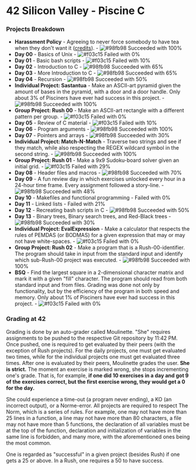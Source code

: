# 42 Silicon Valley - Piscine C
### Projects Breakdown
- **Harassment Policy** - Agreeing to never force somebody to 
have tea when they don't want it ([credits](https://www.youtube.com/watch?v=oQbei5JGiT8)). - 
![#98fb98](https://placehold.it/15/98fb98/000000?text=+) Succeeded with 100%
- **Day 00** - Basics of Unix - ![#f03c15](https://placehold.it/15/f03c15/000000?text=+) Failed with 0%
- **Day 01** - Basic bash scripts - ![#f03c15](https://placehold.it/15/f03c15/000000?text=+) Failed with 10%
- **Day 02** - Introduction to C - ![#98fb98](https://placehold.it/15/98fb98/000000?text=+) Succeeded with 65%
- **Day 03** - More Introduction to C - ![#98fb98](https://placehold.it/15/98fb98/000000?text=+)
Succeeded with 65%
- **Day 04** - Recursion - ![#98fb98](https://placehold.it/15/98fb98/000000?text=+) Succeeded with 50%
- **Individual Project: Sastantua** - Make an ASCII-art pyramid 
given the  amount of bases in the pyramid, with a door and a 
door handle. Only about 3% of Pisciners have ever had success
in this project. - ![#98fb98](https://placehold.it/15/98fb98/000000?text=+) Succeeded with 100%
- **Group Project: Rush 00** - Make an ASCII-art rectangle with
a different pattern per group. - ![#f03c15](https://placehold.it/15/f03c15/000000?text=+) Failed with 0%
- **Day 05** - Review of C material - ![#f03c15](https://placehold.it/15/f03c15/000000?text=+) Failed with 10%
- **Day 06** - Program arguments - ![#98fb98](https://placehold.it/15/98fb98/000000?text=+) Succeeded with 100%
- **Day 07** - Pointers and arrays - ![#98fb98](https://placehold.it/15/98fb98/000000?text=+) Succeeded with 30%
- **Individual Project: Match-N-Match** - Traverse two strings and
see if they match, while also respecting the REGEX wildcard symbol
in the second string. - ![#98fb98](https://placehold.it/15/98fb98/000000?text=+) Succeeded with 100%
- **Group Project: Rush 01** - Make a 9x9 Sudoku-board solver
given an initial grid. - ![#f03c15](https://placehold.it/15/f03c15/000000?text=+) Failed with 29%
- **Day 08** - Header files and macros - ![#98fb98](https://placehold.it/15/98fb98/000000?text=+) Succeeded with 70%
- **Day 09** - A fun review day in which exercises unlocked
every hour in a 24-hour time frame. Every assignment followed
a story-line. - ![#98fb98](https://placehold.it/15/98fb98/000000?text=+) Succeeded with 48%
- **Day 10** - Makefiles and functional programming - Failed with 0%
- **Day 11** - Linked lists - Failed with 21%
- **Day 12** - Recreating bash scripts in C - ![#98fb98](https://placehold.it/15/98fb98/000000?text=+) Succeeded with 50%
- **Day 13** - Binary trees, Binary search trees, and 
Red-Black trees - ![#98fb98](https://placehold.it/15/98fb98/000000?text=+) Succeeded with 30%
- **Individual Project: EvalExpression** - Make a calculator
that respects the rules of PEMDAS (or BODMAS) for a given expression
that may or may not have white-spaces. - ![#f03c15](https://placehold.it/15/f03c15/000000?text=+) Failed with 0%
- **Group Project: Rush 02** - Make a program that is a 
Rush-00-identifier. The program should take in input from
the standard input and identify which sub-Rush-00 project
was executed. - ![#98fb98](https://placehold.it/15/98fb98/000000?text=+) Succeeded with 100%
- **BSQ** - Find the largest square in a 2-dimensional character
matrix and mark it with a given "fill" character. The program
should read from both standard input and from files. Grading
was done not only by functionality, but by the efficiency of
the program in both speed and memory. Only about 1% of Pisciners
have ever had success in this project. - ![#f03c15](https://placehold.it/15/f03c15/000000?text=+) Failed with 0%

### Grading at 42
Grading is done by an auto-grader called Moulinette. "She" 
requires assignments to be pushed to the respective Git 
repository by 11:42 PM. Once pushed, one is required to get
evaluated by their peers (with the exception of Rush projects).
For the daily projects, one must get evaluated two times, while
for the individual projects one must get evaluated three times.
After one is evaluated by their peers, Moulinette grades the user.
**She is strict.** The moment an exercise is marked wrong, she
stops incrementing one's grade. That is, for example, **if one 
did 10 exercises in a day and got 9 of the exercises correct, 
but the first exercise wrong, they would get a 0 for the day.**


She could experience a time-out (a program never ending), a KO
(an incorrect output), or a Norme-error. All projects are
required to respect The Norm, which is a series of rules. For 
example, one may not have more than 25 lines in a function, a 
line may not have more than 80 characters, a file may not have 
more  than 5 functions, the declaration of all variables must 
be at  the top of the function, declaration and initialization
of variables in the same line is forbidden, and many more, 
with the aforementioned ones being the most common.

One is regarded as "successful" in a given project (besides Rush)
if one gets a 25 or above. In a Rush, one requires a 50 to have
success.